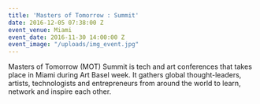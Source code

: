 ```yaml
---
title: 'Masters of Tomorrow : Summit'
date: 2016-12-05 07:38:00 Z
event_venue: Miami
event_date: 2016-11-30 14:00:00 Z
event_image: "/uploads/img_event.jpg"
---
```


Masters of Tomorrow (MOT) Summit is tech and art conferences that takes place in Miami during Art Basel week. It gathers global thought-leaders, artists, technologists and entrepreneurs from around the world to learn, network and inspire each other.